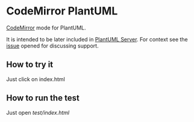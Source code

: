 # CodeMirror PlantUML

[CodeMirror](http://codemirror.net/) mode for PlantUML.

It is intended to be later included in [PlantUML Server](https://github.com/plantuml/plantuml-server).
For context see the [issue](https://github.com/plantuml/plantuml-server/issues/9) opened for discussing support.

## How to try it

Just click on index.html

## How to run the test

Just open _test/index.html_
